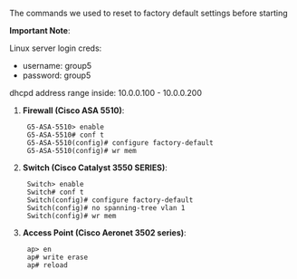 The commands we used to reset to factory default settings before starting

**Important Note**: 


Linux server login creds: 
- username: group5
- password: group5 

dhcpd address range inside: 10.0.0.100 - 10.0.0.200 



1. **Firewall (Cisco ASA 5510)**:

   ```shell
    G5-ASA-5510> enable
    G5-ASA-5510# conf t
    G5-ASA-5510(config)# configure factory-default
    G5-ASA-5510(config)# wr mem
   ```

2. **Switch (Cisco Catalyst 3550 SERIES)**:

   ```shell
    Switch> enable
    Switch# conf t
    Switch(config)# configure factory-default
    Switch(config)# no spanning-tree vlan 1
    Switch(config)# wr mem
   ```

2. **Access Point (Cisco Aeronet 3502 series)**:

   ```shell
    ap> en
    ap# write erase
    ap# reload
   ```